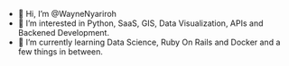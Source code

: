 - 👋 Hi, I’m @WayneNyariroh
- 👀 I’m interested in Python, SaaS, GIS, Data Visualization, APIs and Backened Development.
- 🌱 I’m currently learning Data Science, Ruby On Rails and Docker and a few things in between.

<!---
WayneNyariroh/WayneNyariroh is a ✨ special ✨ repository because its `README.md` (this file) appears on your GitHub profile.
You can click the Preview link to take a look at your changes.
--->
